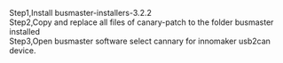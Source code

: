 Step1,Install busmaster-installers-3.2.2</br>
Step2,Copy and replace all files of canary-patch to the folder busmaster installed </br>
Step3,Open busmaster software select cannary for innomaker usb2can device.
